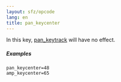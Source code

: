 ```yaml
---
layout: sfz/opcode
lang: en
title: pan_keycenter
---
```

In this key, [pan_keytrack](pan_keytrack) will have no effect.

##### Examples

```
pan_keycenter=48
amp_keycenter=65
```
